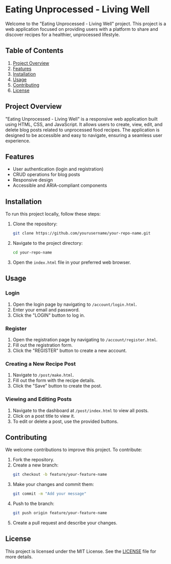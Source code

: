 # Eating Unprocessed - Living Well

Welcome to the "Eating Unprocessed - Living Well" project. This project is a web application focused on providing users with a platform to share and discover recipes for a healthier, unprocessed lifestyle.

## Table of Contents

1. [Project Overview](#project-overview)
2. [Features](#features)
3. [Installation](#installation)
4. [Usage](#usage)
5. [Contributing](#contributing)
6. [License](#license)

## Project Overview

"Eating Unprocessed - Living Well" is a responsive web application built using HTML, CSS, and JavaScript. It allows users to create, view, edit, and delete blog posts related to unprocessed food recipes. The application is designed to be accessible and easy to navigate, ensuring a seamless user experience.

## Features

- User authentication (login and registration)
- CRUD operations for blog posts
- Responsive design
- Accessible and ARIA-compliant components

## Installation

To run this project locally, follow these steps:

1. Clone the repository:
   ```sh
   git clone https://github.com/yourusername/your-repo-name.git
   ```
2. Navigate to the project directory:
   ```sh
   cd your-repo-name
   ```
3. Open the `index.html` file in your preferred web browser.

## Usage

### Login

1. Open the login page by navigating to `/account/login.html`.
2. Enter your email and password.
3. Click the "LOGIN" button to log in.

### Register

1. Open the registration page by navigating to `/account/register.html`.
2. Fill out the registration form.
3. Click the "REGISTER" button to create a new account.

### Creating a New Recipe Post

1. Navigate to `/post/make.html`.
2. Fill out the form with the recipe details.
3. Click the "Save" button to create the post.

### Viewing and Editing Posts

1. Navigate to the dashboard at `/post/index.html` to view all posts.
2. Click on a post title to view it.
3. To edit or delete a post, use the provided buttons.

## Contributing

We welcome contributions to improve this project. To contribute:

1. Fork the repository.
2. Create a new branch:
   ```sh
   git checkout -b feature/your-feature-name
   ```
3. Make your changes and commit them:
   ```sh
   git commit -m "Add your message"
   ```
4. Push to the branch:
   ```sh
   git push origin feature/your-feature-name
   ```
5. Create a pull request and describe your changes.

## License

This project is licensed under the MIT License. See the [LICENSE](LICENSE) file for more details.
